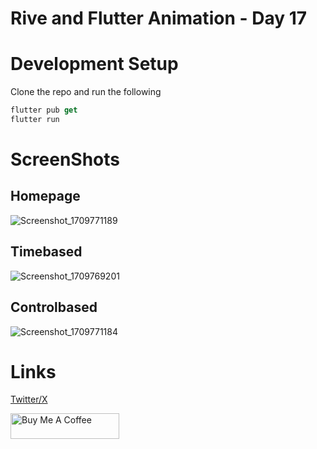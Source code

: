 # Rive and Flutter Animation - Day 17



# Development Setup 
Clone the repo and run the following  

```dart
flutter pub get
flutter run
```


# ScreenShots 

## Homepage
![Screenshot_1709771189](https://github.com/obaloluwaobi/flutter_rive/assets/101903208/a236924e-4fb8-4ba0-88eb-c6269d36fa4c)


## Timebased
![Screenshot_1709769201](https://github.com/obaloluwaobi/flutter_rive/assets/101903208/0c1df5bd-c37e-4d60-a335-1ee7d3307e04)


## Controlbased
![Screenshot_1709771184](https://github.com/obaloluwaobi/flutter_rive/assets/101903208/50d7f175-c062-4085-8fce-07675b32bfbf)


# Links
[Twitter/X](https://twitter.com/oba_obidoyin)

<a href="https://www.buymeacoffee.com/obaobidoyin" target="_blank"><img src="https://cdn.buymeacoffee.com/buttons/default-orange.png" alt="Buy Me A Coffee" height="41" width="174"></a>
